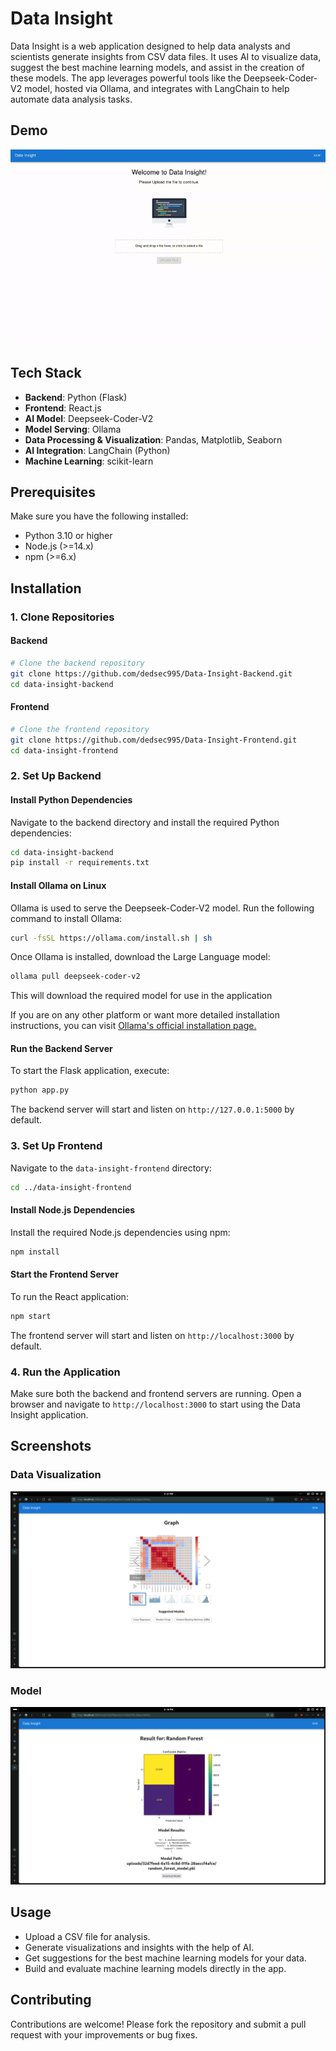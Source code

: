 # Data Insight

Data Insight is a web application designed to help data analysts and scientists generate insights from CSV data files. It uses AI to visualize data, suggest the best machine learning models, and assist in the creation of these models. The app leverages powerful tools like the Deepseek-Coder-V2 model, hosted via Ollama, and integrates with LangChain to help automate data analysis tasks.

## Demo
![Data Insight Demo](assets/d.gif)

## Tech Stack
- **Backend**: Python (Flask)
- **Frontend**: React.js
- **AI Model**: Deepseek-Coder-V2
- **Model Serving**: Ollama
- **Data Processing & Visualization**: Pandas, Matplotlib, Seaborn
- **AI Integration**: LangChain (Python)
- **Machine Learning**: scikit-learn

## Prerequisites
Make sure you have the following installed:

- Python 3.10 or higher
- Node.js (>=14.x)
- npm (>=6.x)

## Installation

### 1. Clone Repositories

#### Backend
```bash
# Clone the backend repository
git clone https://github.com/dedsec995/Data-Insight-Backend.git
cd data-insight-backend
```

#### Frontend
```bash
# Clone the frontend repository
git clone https://github.com/dedsec995/Data-Insight-Frontend.git
cd data-insight-frontend
```

### 2. Set Up Backend

#### Install Python Dependencies
Navigate to the backend directory and install the required Python dependencies:

```bash
cd data-insight-backend
pip install -r requirements.txt
```

#### Install Ollama on Linux
Ollama is used to serve the Deepseek-Coder-V2 model. Run the following command to install Ollama:

```bash
curl -fsSL https://ollama.com/install.sh | sh
```

Once Ollama is installed, download the Large Language model:

```bash
ollama pull deepseek-coder-v2
```
This will download the required model for use in the application

If you are on any other platform or want more detailed installation instructions, you can visit [Ollama's official installation page.](https://ollama.com/)

#### Run the Backend Server
To start the Flask application, execute:

```bash
python app.py
```

The backend server will start and listen on `http://127.0.0.1:5000` by default.

### 3. Set Up Frontend

Navigate to the `data-insight-frontend` directory:

```bash
cd ../data-insight-frontend
```

#### Install Node.js Dependencies
Install the required Node.js dependencies using npm:

```bash
npm install
```

#### Start the Frontend Server
To run the React application:

```bash
npm start
```

The frontend server will start and listen on `http://localhost:3000` by default.

### 4. Run the Application
Make sure both the backend and frontend servers are running. Open a browser and navigate to `http://localhost:3000` to start using the Data Insight application.

## Screenshots
### Data Visualization
![Data Visualization](assets/graph.png)

### Model
![Result](assets/result.png)


## Usage
- Upload a CSV file for analysis.
- Generate visualizations and insights with the help of AI.
- Get suggestions for the best machine learning models for your data.
- Build and evaluate machine learning models directly in the app.

## Contributing
Contributions are welcome! Please fork the repository and submit a pull request with your improvements or bug fixes.


